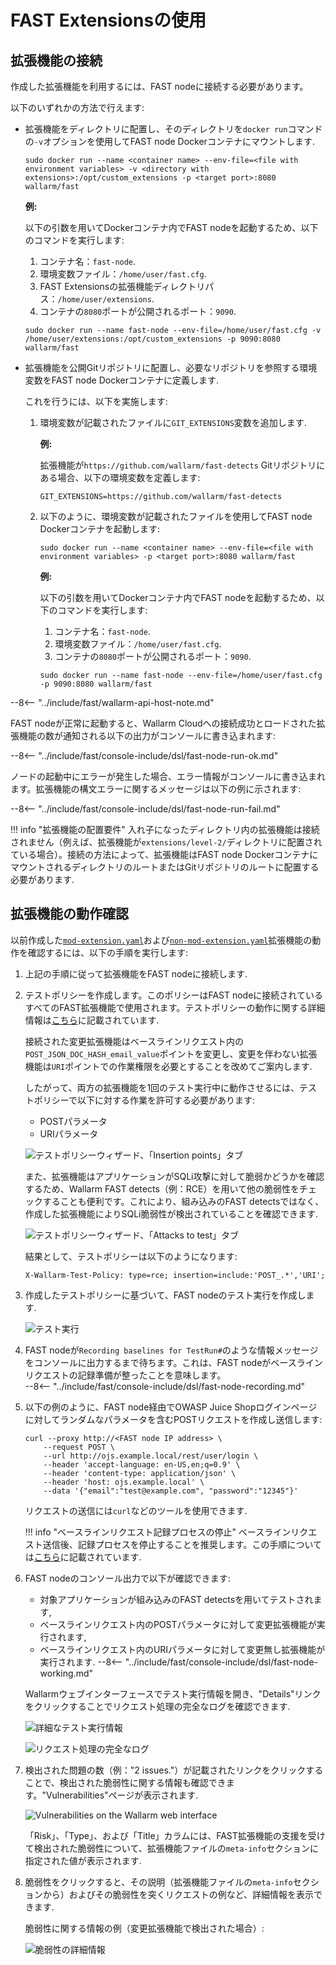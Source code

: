 [link-points]:                  points/intro.md
[link-stop-recording]:          ../qsg/test-run.md#2-execute-the-https-baseline-request-you-created-earlier 

[doc-mod-extension]:            extensions-examples/mod-extension.md
[doc-non-mod-extension]:        extensions-examples/non-mod-extension.md
[doc-testpolicy]:               logic.md

[img-test-policy-insertion-points]:      ../../images/fast/dsl/common/using-extensions/tp_insertion_points.png
[img-test-policy-attacks]:              ../../images/fast/dsl/common/using-extensions/tp_attacks_test.png
[img-test-run]:                 ../../images/fast/dsl/common/using-extensions/create_testrun.png
[img-testrun-details]:          ../../images/fast/dsl/common/using-extensions/testrun_details.png
[img-log]:                      ../../images/fast/dsl/common/using-extensions/log.png
[img-vulns]:                    ../../images/fast/dsl/common/using-extensions/vulnerabilities.png
[img-vuln-details-mod]:             ../../images/fast/dsl/common/using-extensions/vuln_details-mod.png

[anchor-connect-extension]:     #connecting-extensions

# FAST Extensionsの使用

## 拡張機能の接続

作成した拡張機能を利用するには、FAST nodeに接続する必要があります。

以下のいずれかの方法で行えます:
* 拡張機能をディレクトリに配置し、そのディレクトリを`docker run`コマンドの`-v`オプションを使用してFAST node Dockerコンテナにマウントします.
    
    ```
    sudo docker run --name <container name> --env-file=<file with environment variables> -v <directory with extensions>:/opt/custom_extensions -p <target port>:8080 wallarm/fast
    ```
    
    **例:**
    
    以下の引数を用いてDockerコンテナ内でFAST nodeを起動するため、以下のコマンドを実行します:

    1. コンテナ名：`fast-node`.
    2. 環境変数ファイル：`/home/user/fast.cfg`.
    3. FAST Extensionsの拡張機能ディレクトリパス：`/home/user/extensions`.
    4. コンテナの`8080`ポートが公開されるポート：`9090`.

    ```
    sudo docker run --name fast-node --env-file=/home/user/fast.cfg -v /home/user/extensions:/opt/custom_extensions -p 9090:8080 wallarm/fast
    ```

* 拡張機能を公開Gitリポジトリに配置し、必要なリポジトリを参照する環境変数をFAST node Dockerコンテナに定義します.
    
    これを行うには、以下を実施します:
    
    1. 環境変数が記載されたファイルに`GIT_EXTENSIONS`変数を追加します.

        **例:**
        
        拡張機能が`https://github.com/wallarm/fast-detects` Gitリポジトリにある場合、以下の環境変数を定義します:
        
        ```
        GIT_EXTENSIONS=https://github.com/wallarm/fast-detects
        ```  
    
    2. 以下のように、環境変数が記載されたファイルを使用してFAST node Dockerコンテナを起動します:
        
        ```
        sudo docker run --name <container name> --env-file=<file with environment variables> -p <target port>:8080 wallarm/fast
        ```
        
        **例:**
        
        以下の引数を用いてDockerコンテナ内でFAST nodeを起動するため、以下のコマンドを実行します:

        1. コンテナ名：`fast-node`.
        2. 環境変数ファイル：`/home/user/fast.cfg`.
        3. コンテナの`8080`ポートが公開されるポート：`9090`.
        
        ```
        sudo docker run --name fast-node --env-file=/home/user/fast.cfg -p 9090:8080 wallarm/fast
        ```

--8<-- "../include/fast/wallarm-api-host-note.md"

FAST nodeが正常に起動すると、Wallarm Cloudへの接続成功とロードされた拡張機能の数が通知される以下の出力がコンソールに書き込まれます:

--8<-- "../include/fast/console-include/dsl/fast-node-run-ok.md"

ノードの起動中にエラーが発生した場合、エラー情報がコンソールに書き込まれます。拡張機能の構文エラーに関するメッセージは以下の例に示されます:

--8<-- "../include/fast/console-include/dsl/fast-node-run-fail.md"

!!! info "拡張機能の配置要件"
    入れ子になったディレクトリ内の拡張機能は接続されません（例えば、拡張機能が`extensions/level-2/`ディレクトリに配置されている場合）。接続の方法によって、拡張機能はFAST node DockerコンテナにマウントされるディレクトリのルートまたはGitリポジトリのルートに配置する必要があります.

## 拡張機能の動作確認

以前作成した[`mod-extension.yaml`][doc-mod-extension]および[`non-mod-extension.yaml`][doc-non-mod-extension]拡張機能の動作を確認するには、以下の手順を実行します:

1. 上記の手順に従って拡張機能をFAST nodeに接続します.

2. テストポリシーを作成します。このポリシーはFAST nodeに接続されているすべてのFAST拡張機能で使用されます。テストポリシーの動作に関する詳細情報は[こちら][doc-testpolicy]に記載されています.

    接続された変更拡張機能はベースラインリクエスト内の`POST_JSON_DOC_HASH_email_value`ポイントを変更し、変更を伴わない拡張機能は`URI`ポイントでの作業権限を必要とすることを改めてご案内します.
    
    したがって、両方の拡張機能を1回のテスト実行中に動作させるには、テストポリシーで以下に対する作業を許可する必要があります:
    
    * POSTパラメータ
    * URIパラメータ
    
    ![テストポリシーウィザード、「Insertion points」タブ][img-test-policy-insertion-points]
    
    また、拡張機能はアプリケーションがSQLi攻撃に対して脆弱かどうかを確認するため、Wallarm FAST detects（例：RCE）を用いて他の脆弱性をチェックすることも便利です。これにより、組み込みのFAST detectsではなく、作成した拡張機能によりSQLi脆弱性が検出されていることを確認できます.
    
    ![テストポリシーウィザード、「Attacks to test」タブ][img-test-policy-attacks]
    
    結果として、テストポリシーは以下のようになります:
    
    ```
    X-Wallarm-Test-Policy: type=rce; insertion=include:'POST_.*','URI';
    ```

3. 作成したテストポリシーに基づいて、FAST nodeのテスト実行を作成します.
    
    ![テスト実行][img-test-run]

4. FAST nodeが`Recording baselines for TestRun#`のような情報メッセージをコンソールに出力するまで待ちます。これは、FAST nodeがベースラインリクエストの記録準備が整ったことを意味します。<br>
--8<-- "../include/fast/console-include/dsl/fast-node-recording.md"

5. 以下の例のように、FAST node経由でOWASP Juice Shopログインページに対してランダムなパラメータを含むPOSTリクエストを作成し送信します:
    
    ```
    curl --proxy http://<FAST node IP address> \
        --request POST \
        --url http://ojs.example.local/rest/user/login \
        --header 'accept-language: en-US,en;q=0.9' \
        --header 'content-type: application/json' \
        --header 'host: ojs.example.local' \
        --data '{"email":"test@example.com", "password":"12345"}'
    ```
    
    リクエストの送信には`curl`などのツールを使用できます.
    
    !!! info "ベースラインリクエスト記録プロセスの停止"
        ベースラインリクエスト送信後、記録プロセスを停止することを推奨します。この手順については[こちら][link-stop-recording]に記載されています.

6. FAST nodeのコンソール出力で以下が確認できます:  

    * 対象アプリケーションが組み込みのFAST detectsを用いてテストされます,
    * ベースラインリクエスト内のPOSTパラメータに対して変更拡張機能が実行されます,
    * ベースラインリクエスト内のURIパラメータに対して変更無し拡張機能が実行されます.
    --8<-- "../include/fast/console-include/dsl/fast-node-working.md"

    Wallarmウェブインターフェースでテスト実行情報を開き、"Details"リンクをクリックすることでリクエスト処理の完全なログを確認できます.
    
    ![詳細なテスト実行情報][img-testrun-details]
    
    ![リクエスト処理の完全なログ][img-log]

7. 検出された問題の数（例："2 issues."）が記載されたリンクをクリックすることで、検出された脆弱性に関する情報も確認できます。"Vulnerabilities"ページが表示されます.
    
    ![Vulnerabilities on the Wallarm web interface][img-vulns]
    
    「Risk」、「Type」、および「Title」カラムには、FAST拡張機能の支援を受けて検出された脆弱性について、拡張機能ファイルの`meta-info`セクションに指定された値が表示されます.

8. 脆弱性をクリックすると、その説明（拡張機能ファイルの`meta-info`セクションから）およびその脆弱性を突くリクエストの例など、詳細情報を表示できます.

    脆弱性に関する情報の例（変更拡張機能で検出された場合）:
    
    ![脆弱性の詳細情報][img-vuln-details-mod]
